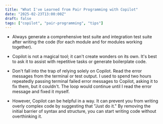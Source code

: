 ```yaml
---
title: "What I've Learned from Pair Programming with Copilot"
date: "2025-02-23T13:00:00Z"
draft: false
tags: ["copilot", "pair-programming", "tips"]
---
```



- Always generate a comprehensive test suite and integration test suite after writing the code (for each module and for modules working together).

- Copilot is not a magical tool; it can't create wonders on its own. It's best to ask it to assist with repetitive tasks or generate boilerplate code.

- Don't fall into the trap of relying solely on Copilot. Read the error messages from the terminal or test output. I used to spend two hours repeatedly passing terminal failed error messages to Copilot, asking it to fix them, but it couldn't. The loop would continue until I read the error message and fixed it myself.

- However, Copilot can be helpful in a way. It can prevent you from writing overly complex code by suggesting that "Just do it." By removing the initial barrier of syntax and structure, you can start writing code without overthinking it. 